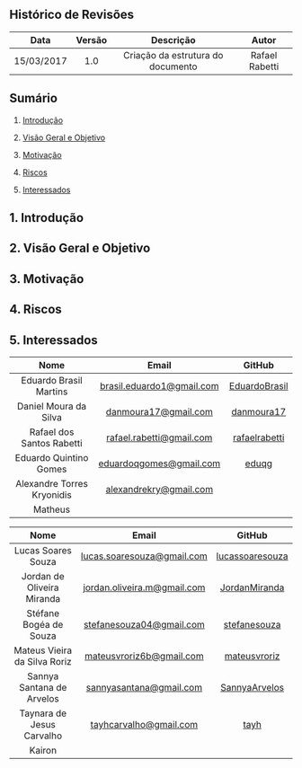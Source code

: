 ## Histórico de Revisões

| Data | Versão | Descrição | Autor |
|:----:|:------:|:---------:|:-----:|
|15/03/2017|1.0|Criação da estrutura do documento|Rafael Rabetti|

## Sumário
1.   [Introdução](#1-introdução)

2.   [Visão Geral e Objetivo](#2-visão-geral-e-objetivo)

3.   [Motivação](#3-motivação)

4.   [Riscos](#4-riscos)

5.   [Interessados](#5-interessados)

## 1. Introdução

## 2. Visão Geral e Objetivo

## 3. Motivação

## 4. Riscos

## 5. Interessados

|              **Nome**                |            **__Email__**              |      **GitHub** |
|:-------------------------------:|:---------------------------:|:---------------------------:| 
|Eduardo Brasil Martins   |brasil.eduardo1@gmail.com| [EduardoBrasil](https://github.com/EduardoBrasil)|
|Daniel Moura da Silva        |danmoura17@gmail.com| [danmoura17](https://github.com/danmoura17) |
|Rafael dos Santos Rabetti    |rafael.rabetti@gmail.com |[rafaelrabetti](https://github.com/rafaelrabetti) |
|Eduardo Quintino Gomes       | eduardoqgomes@gmail.com| [eduqg](https://github.com/eduqg)|
|Alexandre Torres Kryonidis     |alexandrekry@gmail.com | |
|Matheus|                  |

|              **Nome**                |            **__Email__**             |     **GitHub** |
|:-------------------------------:|:---------------------------:|:---------------------------:| 
|Lucas Soares Souza	|	lucas.soaresouza@gmail.com|  [lucassoaresouza](https://github.com/lucassoaresouza)| 
|Jordan de Oliveira Miranda   |	jordan.oliveira.m@gmail.com| [JordanMiranda](https://github.com/JordanMiranda) |
|Stéfane Bogéa de Souza	   |	stefanesouza04@gmail.com| [stefanesouza](https://github.com/stefanesouza)|
|Mateus Vieira da Silva Roriz	 |	mateusvroriz6b@gmail.com|[mateusvroriz](https://github.com/mateusvroriz) |
|Sannya Santana de Arvelos	|	sannyasantana@gmail.com| [SannyaArvelos](https://github.com/SannyaArvelos)|
|Taynara de Jesus Carvalho	|	tayhcarvalho@gmail.com| [tayh](https://github.com/tayh)|
|Kairon			|                     | |